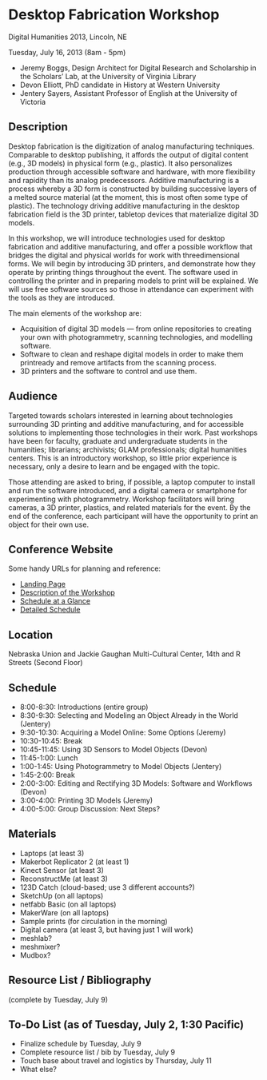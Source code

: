 # Desktop Fabrication Workshop 

Digital Humanities 2013, Lincoln, NE

Tuesday, July 16, 2013 (8am - 5pm) 

* Jeremy Boggs, Design Architect for Digital Research and Scholarship in the Scholars’ Lab, at the University of Virginia Library
* Devon Elliott, PhD candidate in History at Western University
* Jentery Sayers, Assistant Professor of English at the University of Victoria

## Description
Desktop fabrication is the digitization of analog manufacturing techniques. Comparable to desktop publishing, it affords the output of digital content (e.g., 3D models) in physical form (e.g., plastic). It also personalizes production through accessible software and hardware, with more flexibility and rapidity than its analog predecessors. Additive manufacturing is a process whereby a 3D form is constructed by building successive layers of a melted source material (at the moment, this is most often some type of plastic). The technology driving additive manufacturing in the desktop fabrication field is the 3D printer, tabletop devices that materialize digital 3D models.

In this workshop, we will introduce technologies used for desktop fabrication and additive manufacturing, and offer a possible workflow that bridges the digital and physical worlds for work with three­dimensional forms. We will begin by introducing 3D printers, and demonstrate how they operate by printing things throughout the event. The software used in controlling the printer and in preparing models to print will be explained. We will use free software sources so those in attendance can experiment with the tools as they are introduced.

The main elements of the workshop are:

* Acquisition of digital 3D models — from online repositories to creating your own with photogrammetry, scanning technologies, and modelling software.
* Software to clean and reshape digital models in order to make them print­ready and remove artifacts from the scanning process.
* 3D printers and the software to control and use them.

## Audience
Targeted towards scholars interested in learning about technologies surrounding 3D printing and additive manufacturing, and for accessible solutions to implementing those technologies in their work. Past workshops have been for faculty, graduate and undergraduate students in the humanities; librarians; archivists; GLAM professionals; digital humanities centers. This is an introductory workshop, so little prior experience is necessary, only a desire to learn and be engaged with the topic.

Those attending are asked to bring, if possible, a laptop computer to install and run the software introduced, and a digital camera or smartphone for experimenting with photogrammetry. Workshop facilitators will bring cameras, a 3D printer, plastics, and related materials for the event. By the end of the conference, each participant will have the opportunity to print an object for their own use.

## Conference Website

Some handy URLs for planning and reference: 

* [Landing Page](http://dh2013.unl.edu/)
* [Description of the Workshop](http://dh2013.unl.edu/schedule-and-events/workshops/#fabrication) 
* [Schedule at a Glance](http://dh2013.unl.edu/schedule-and-events/) 
* [Detailed Schedule](http://dh2013.unl.edu/schedule-and-events/detailed-schedule/) 

## Location

Nebraska Union and Jackie Gaughan Multi-Cultural Center, 14th and R Streets (Second Floor) 

## Schedule

* 8:00-8:30: Introductions (entire group)
* 8:30-9:30: Selecting and Modeling an Object Already in the World (Jentery) 
* 9:30-10:30: Acquiring a Model Online: Some Options (Jeremy)
* 10:30-10:45: Break 
* 10:45-11:45: Using 3D Sensors to Model Objects (Devon) 
* 11:45-1:00: Lunch
* 1:00-1:45: Using Photogrammetry to Model Objects (Jentery) 
* 1:45-2:00: Break
* 2:00-3:00: Editing and Rectifying 3D Models: Software and Workflows (Devon) 
* 3:00-4:00: Printing 3D Models (Jeremy) 
* 4:00-5:00: Group Discussion: Next Steps? 

## Materials 

* Laptops (at least 3) 
* Makerbot Replicator 2 (at least 1) 
* Kinect Sensor (at least 3) 
* ReconstructMe (at least 3)
* 123D Catch (cloud-based; use 3 different accounts?) 
* SketchUp (on all laptops) 
* netfabb Basic (on all laptops) 
* MakerWare (on all laptops) 
* Sample prints (for circulation in the morning) 
* Digital camera (at least 3, but having just 1 will work) 
* meshlab? 
* meshmixer? 
* Mudbox? 

## Resource List / Bibliography 

(complete by Tuesday, July 9) 

## To-Do List (as of Tuesday, July 2, 1:30 Pacific) 

* Finalize schedule by Tuesday, July 9
* Complete resource list / bib by Tuesday, July 9
* Touch base about travel and logistics by Thursday, July 11
* What else? 




